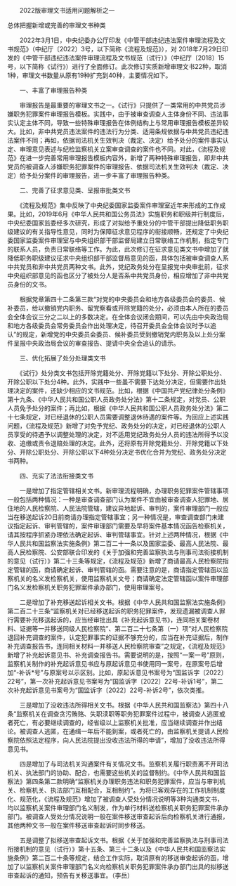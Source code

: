 　　2022版审理文书适用问题解析之一

总体把握新增或完善的审理文书种类

　　2022年3月1日，中央纪委办公厅印发《中管干部违纪违法案件审理流程及文书规范》（中纪厅〔2022〕3号，以下简称《流程及规范》），对 2018年7月29日印发的《中管干部违纪违法案件审理流程及文书规范（试行）》（中纪厅〔2018〕15号，以下简称《试行》）进行了全面修订。此次修订实质新增审理文书22种，取消1种，审理文书数量从原有19种扩充到40种，主要情况如下。

　　一、丰富了审理报告种类

　　审理报告是最重要的审理文书之一。《试行》只提供了一类常用的中共党员涉嫌职务犯罪案件审理报告模板。实践中，由于被审查调查人主体身份不同、违法事实认定主体不同，导致一些特殊审理报告在体例结构上与常用审理报告模板差异较大。比如，非中共党员违法案件的违法行为分类、适用条规依据与中共党员违纪违法案件不同；再如，依据司法机关生效判决（裁定、决定）给予处分的案件事实认定、审理意见表述与纪检监察机关立案审查调查的案件也不同。对此，《流程及规范》在进一步完善常用审理报告模板内容外，新增了两种特殊审理报告，即非中共党员的被调查人涉嫌职务犯罪案件的审理报告、依据司法机关生效判决（裁定、决定）给予处分案件的审理报告，进一步丰富了审理报告种类。

　　二、完善了征求意见类、呈报审批类文书

　　《流程及规范》集中反映了中央纪委国家监委案件审理室近年来形成的工作成果。比如，2019年6月《中华人民共和国公务员法》实施职务和职级并行制度后，中央纪委国家监委经多次研究，形成了对拟给予重处分的中管干部提出降低职务职级建议的有关指导性意见，同时为保障征求意见程序的衔接顺畅，还规定了中央纪委国家监委案件审理室与中央组织部干部监督局建立日常联络工作机制，指定专门的联系人员，负责日常联络等工作。为此，此次修订在征求意见类文书中增加了就降低职务职级建议征求中央组织部干部监督局意见的函，具体包括被审查调查人系中共党员和非中共党员两种文书。此外，党纪政务处分在呈报党中央审批前，征求中央组织部意见的函也区分了被处分人是否系中共党员身份，相应增加了非中共党员身份的文书。

　　根据党章第四十二条第三款“对党的中央委员会和地方各级委员会的委员、候补委员，给以撤销党内职务、留党察看或开除党籍的处分，必须由本人所在的委员会全体会议三分之二以上的多数决定。在全体会议闭会期间，可以先由中央政治局和地方各级委员会常务委员会作出处理决定，待召开委员会全体会议时予以追认”的规定，新增党的中央委员会委员、候补委员受到撤销党内职务及以上处分案件呈报中央政治局会议的审查报告、提请中央全会追认的请示。

　　三、优化拓展了处分处理类文书

　　《试行》处分类文书包括开除党籍处分、开除党籍以下处分、开除公职处分、开除公职以下处分4种。此外，实践中一些虽不需要下达处分决定，但需要作出处理决定的案件，还缺少相应的文书规范。比如，根据《中国共产党纪律处分条例》第十九条、《中华人民共和国公职人员政务处分法》第十二条规定，对党员、公职人员免予处分的案件；再比如，根据《中华人民共和国公职人员政务处分法》第二十七条规定，对已经退休的公职人员需要调整退休待遇的案件等。为回应上述实践问题，《流程及规范》新增了对免予党纪、政务处分的决定，对已经退休的公职人员享受的待遇予以调整处理的决定，对不适用党纪政务处分人员的违法所得予以没收、追缴或责令退赔处理的决定。此外，还将原有开除党籍处分、开除党籍以下处分、开除公职处分、开除公职以下4种处分决定书优化合并为党纪、政务处分决定书两种。

　　四、充实了法法衔接类文书

　　一是增加了指定管辖相关文书。新审理流程明确，办理职务犯罪案件管辖事项一般包括两种情况：一种是审查调查部门认为案件不宜由被审查调查人犯罪地、居住地的人民检察院、人民法院管辖，建议异地起诉、审判的，案件审理部门一般应当在移送起诉20日前商请办理指定管辖事宜；另一种情况是，审查调查部门未建议指定起诉、审判管辖的，案件审理部门需要及早将案件基本情况函告检察机关，请其按程序抓紧办理依法确定起诉、审判管辖事宜。针对上述两种情况，根据《中华人民共和国监察法实施条例》第二百二十一条以及国家监委、最高人民法院、最高人民检察院、公安部联合印发的《关于加强和完善监察执法与刑事司法衔接机制的意见（试行）》第二十三条等规定，《流程及规范》新增了商请最高人民检察院指定管辖的函，商请确定起诉、审判管辖的函。需要注意的是，商请指定管辖函以监察机关的名义发检察机关，使用监察机关文号；商请确定法定管辖函以案件审理部门名义发检察机关职务犯罪案件承办部门，使用审理案号。

　　二是增加了补充移送起诉相关文书。根据《中华人民共和国监察法实施条例》第二百二十三条“监察机关对已经移送起诉的职务犯罪案件，发现遗漏被调查人罪行需要补充移送起诉的，应当经审批出具《补充起诉意见书》，连同相关案卷材料、证据等一并移送同级人民检察院”、第二百二十七条第（一）项“对人民检察院退回补充调查的案件，认定犯罪事实的证据不够充分的，应当在补充证据后，制作补充调查报告书，连同相关材料一并移送人民检察院审查”之规定，《流程及规范》新增了补充起诉意见书、补充调查报告书。需要说明的是，按照“一案一号”原则，监察机关制作的补充起诉意见书应与原起诉意见书使用同一案号，在原案号后增加“-补诉\*号”与原案号以示区别。比如，原起诉意见书案号为“国监诉字〔2022〕22号”，第一次补充起诉意见书案号为“国监诉字〔2022〕22号-补诉1号”，第二次补充起诉意见书案号为“国监诉字〔2022〕22号-补诉2号”，依次类推。

　　三是增加了没收违法所得相关文书。根据《中华人民共和国监察法》第四十八条“监察机关在调查贪污贿赂、失职渎职等职务犯罪案件过程中，被调查人逃匿或者死亡，有必要继续调查的，经省级以上监察机关批准，应当继续调查并作出结论。被调查人逃匿，在通缉一年后不能到案，或者死亡的，由监察机关提请人民检察院依照法定程序，向人民法院提出没收违法所得的申请”，增加了没收违法所得意见书。

　　四是增加了与司法机关沟通案件有关情况文书。监察机关履行职责离不开司法机关、执法部门的协助、配合，也需要这些机关的监督制约。《中华人民共和国监察法》第四条第二款明确“监察机关办理职务违法和职务犯罪案件，应当与审判机关、检察机关、执法部门互相配合，互相制约”。为将已客观存在的工作机制制度化、规范化，《流程及规范》增加了被调查人受处分情况说明等3种沟通类文书，均以监察机关案件审理部门名义制发，作为单行材料送检察机关职务犯罪案件承办部门。被调查人受处分情况说明一般在案件移送审查起诉后向检察机关进行通报，其他两种文书一般在案件移送审查起诉时同步移送。

　　五是调整了拟移送审查起诉文书。根据《关于加强和完善监察执法与刑事司法衔接机制的意见（试行）》第十五条、第三十二条以及《中华人民共和国监察法实施条例》第二百二十条等规定，结合工作实际，取消原有的移送审查起诉的函，增加了以监察机关案件审理部门名义向检察机关职务犯罪案件承办部门出具的拟移送审查起诉的通知，预告有关移送事宜。（李岳）